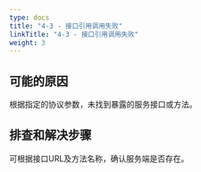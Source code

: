 ```yaml
---
type: docs
title: "4-3 - 接口引用调用失败"
linkTitle: "4-3 - 接口引用调用失败"
weight: 3
---
```


## 可能的原因

根据指定的协议参数，未找到暴露的服务接口或方法。

## 排查和解决步骤

可根据接口URL及方法名称，确认服务端是否存在。

<p style="margin-top: 3rem;"> </p>